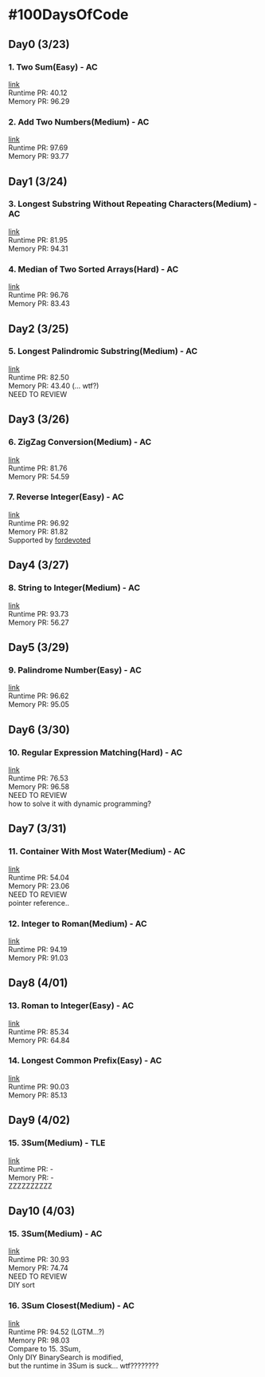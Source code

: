 # #100DaysOfCode

## Day0 (3/23) 
### 1. Two Sum(Easy) - AC 
[link](https://leetcode.com/problems/two-sum/) \
Runtime PR: 40.12 \
Memory PR: 96.29 
### 2. Add Two Numbers(Medium) - AC 
[link](https://leetcode.com/problems/add-two-numbers/) \
Runtime PR: 97.69 \
Memory PR: 93.77 

## Day1 (3/24)
### 3. Longest Substring Without Repeating Characters(Medium) - AC
[link](https://leetcode.com/problems/longest-substring-without-repeating-characters/) \
Runtime PR: 81.95 \
Memory PR: 94.31 
### 4. Median of Two Sorted Arrays(Hard) - AC
[link](https://leetcode.com/problems/median-of-two-sorted-arrays/) \
Runtime PR: 96.76 \
Memory PR: 83.43 

## Day2 (3/25)
### 5. Longest Palindromic Substring(Medium) - AC
[link](https://leetcode.com/problems/longest-palindromic-substring/) \
Runtime PR: 82.50 \
Memory PR: 43.40 (... wtf?) \
NEED TO REVIEW

## Day3 (3/26)
### 6. ZigZag Conversion(Medium) - AC
[link](https://leetcode.com/problems/zigzag-conversion/) \
Runtime PR: 81.76 \
Memory PR: 54.59
### 7. Reverse Integer(Easy) - AC
[link](https://leetcode.com/problems/reverse-integer/) \
Runtime PR: 96.92 \
Memory PR: 81.82 \
Supported by [fordevoted](https://github.com/fordevoted)

## Day4 (3/27)
### 8. String to Integer(Medium) - AC
[link](https://leetcode.com/problems/reverse-integer/) \
Runtime PR: 93.73 \
Memory PR: 56.27

## Day5 (3/29)
### 9. Palindrome Number(Easy) - AC
[link](https://leetcode.com/problems/palindrome-number/) \
Runtime PR: 96.62 \
Memory PR: 95.05

## Day6 (3/30)
### 10. Regular Expression Matching(Hard) - AC
[link](https://leetcode.com/problems/regular-expression-matching/) \
Runtime PR: 76.53 \
Memory PR: 96.58 \
NEED TO REVIEW \
how to solve it with dynamic programming?

## Day7 (3/31)
### 11. Container With Most Water(Medium) - AC
[link](https://leetcode.com/problems/container-with-most-water/) \
Runtime PR: 54.04 \
Memory PR: 23.06 \
NEED TO REVIEW \
pointer reference..

### 12. Integer to Roman(Medium) - AC
[link](https://leetcode.com/problems/integer-to-roman/) \
Runtime PR: 94.19 \
Memory PR: 91.03 

## Day8 (4/01)
### 13. Roman to Integer(Easy) - AC
[link](https://leetcode.com/problems/roman-to-integer/) \
Runtime PR: 85.34 \
Memory PR: 64.84

### 14. Longest Common Prefix(Easy) - AC
[link](https://leetcode.com/problems/longest-common-prefix/) \
Runtime PR: 90.03 \
Memory PR: 85.13

## Day9 (4/02)
### 15. 3Sum(Medium) - **TLE**
[link](https://leetcode.com/problems/3sum/) \
Runtime PR: - \
Memory PR: - \
ZZZZZZZZZZ

## Day10 (4/03)
### 15. 3Sum(Medium) - AC
[link](https://leetcode.com/problems/3sum/) \
Runtime PR: 30.93 \
Memory PR: 74.74 \
NEED TO REVIEW \
DIY sort

### 16. 3Sum Closest(Medium) - AC
[link](https://leetcode.com/problems/3sum-closest/) \
Runtime PR: 94.52 (LGTM...?) \
Memory PR: 98.03 \
Compare to 15. 3Sum, \
Only DIY BinarySearch is modified, \
but the runtime in 3Sum is suck... wtf????????
